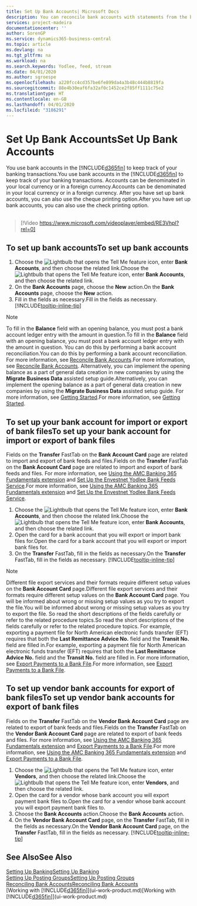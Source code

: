 ```yaml
---
title: Set Up Bank Accounts| Microsoft Docs
description: You can reconcile bank accounts with statements from the bank.
services: project-madeira
documentationcenter: ''
author: SorenGP
ms.service: dynamics365-business-central
ms.topic: article
ms.devlang: na
ms.tgt_pltfrm: na
ms.workload: na
ms.search.keywords: Yodlee, feed, stream
ms.date: 04/01/2020
ms.author: sgroespe
ms.openlocfilehash: a220fcc4cd357be6fe899da4a3b48c444b8819fa
ms.sourcegitcommit: 88e4b30eaf6fa32af0c1452ce2f85ff1111c75e2
ms.translationtype: HT
ms.contentlocale: en-GB
ms.lasthandoff: 04/01/2020
ms.locfileid: "3186291"
---
```

# <a name="set-up-bank-accounts"></a><span data-ttu-id="41b44-103">Set Up Bank Accounts</span><span class="sxs-lookup"><span data-stu-id="41b44-103">Set Up Bank Accounts</span></span>
<span data-ttu-id="41b44-104">You use bank accounts in the [!INCLUDE[d365fin](includes/d365fin_md.md)] to keep track of your banking transactions.</span><span class="sxs-lookup"><span data-stu-id="41b44-104">You use bank accounts in the [!INCLUDE[d365fin](includes/d365fin_md.md)] to keep track of your banking transactions.</span></span> <span data-ttu-id="41b44-105">Accounts can be denominated in your local currency or in a foreign currency.</span><span class="sxs-lookup"><span data-stu-id="41b44-105">Accounts can be denominated in your local currency or in a foreign currency.</span></span> <span data-ttu-id="41b44-106">After you have set up bank accounts, you can also use the cheque printing option.</span><span class="sxs-lookup"><span data-stu-id="41b44-106">After you have set up bank accounts, you can also use the check printing option.</span></span><br><br>  

> [!Video https://www.microsoft.com/videoplayer/embed/RE3Vhpl?rel=0]

## <a name="to-set-up-bank-accounts"></a><span data-ttu-id="41b44-107">To set up bank accounts</span><span class="sxs-lookup"><span data-stu-id="41b44-107">To set up bank accounts</span></span>
1. <span data-ttu-id="41b44-108">Choose the ![Lightbulb that opens the Tell Me feature](media/ui-search/search_small.png "Tell me what you want to do") icon, enter **Bank Accounts**, and then choose the related link.</span><span class="sxs-lookup"><span data-stu-id="41b44-108">Choose the ![Lightbulb that opens the Tell Me feature](media/ui-search/search_small.png "Tell me what you want to do") icon, enter **Bank Accounts**, and then choose the related link.</span></span>
2. <span data-ttu-id="41b44-109">On the **Bank Accounts** page, choose the **New** action.</span><span class="sxs-lookup"><span data-stu-id="41b44-109">On the **Bank Accounts** page, choose the **New** action.</span></span>
3. <span data-ttu-id="41b44-110">Fill in the fields as necessary.</span><span class="sxs-lookup"><span data-stu-id="41b44-110">Fill in the fields as necessary.</span></span> [!INCLUDE[tooltip-inline-tip](includes/tooltip-inline-tip_md.md)]

> [!NOTE]
> <span data-ttu-id="41b44-111">To fill in the **Balance** field with an opening balance, you must post a bank account ledger entry with the amount in question.</span><span class="sxs-lookup"><span data-stu-id="41b44-111">To fill in the **Balance** field with an opening balance, you must post a bank account ledger entry with the amount in question.</span></span> <span data-ttu-id="41b44-112">You can do this by performing a bank account reconciliation.</span><span class="sxs-lookup"><span data-stu-id="41b44-112">You can do this by performing a bank account reconciliation.</span></span> <span data-ttu-id="41b44-113">For more information, see [Reconcile Bank Accounts](bank-how-reconcile-bank-accounts-separately.md).</span><span class="sxs-lookup"><span data-stu-id="41b44-113">For more information, see [Reconcile Bank Accounts](bank-how-reconcile-bank-accounts-separately.md).</span></span> <span data-ttu-id="41b44-114">Alternatively, you can implement the opening balance as a part of general data creation in new companies by using the **Migrate Business Data** assisted setup guide.</span><span class="sxs-lookup"><span data-stu-id="41b44-114">Alternatively, you can implement the opening balance as a part of general data creation in new companies by using the **Migrate Business Data** assisted setup guide.</span></span> <span data-ttu-id="41b44-115">For more information, see [Getting Started](product-get-started.md).</span><span class="sxs-lookup"><span data-stu-id="41b44-115">For more information, see [Getting Started](product-get-started.md).</span></span>

## <a name="to-set-up-your-bank-account-for-import-or-export-of-bank-files"></a><span data-ttu-id="41b44-116">To set up your bank account for import or export of bank files</span><span class="sxs-lookup"><span data-stu-id="41b44-116">To set up your bank account for import or export of bank files</span></span>
<span data-ttu-id="41b44-117">Fields on the **Transfer** FastTab on the **Bank Account Card** page are related to import and export of bank feeds and files.</span><span class="sxs-lookup"><span data-stu-id="41b44-117">Fields on the **Transfer** FastTab on the **Bank Account Card** page are related to import and export of bank feeds and files.</span></span> <span data-ttu-id="41b44-118">For more information, see [Using the AMC Banking 365 Fundamentals extension](ui-extensions-amc-banking.md) and [Set Up the Envestnet Yodlee Bank Feeds Service](bank-how-setup-bank-statement-service.md).</span><span class="sxs-lookup"><span data-stu-id="41b44-118">For more information, see [Using the AMC Banking 365 Fundamentals extension](ui-extensions-amc-banking.md) and [Set Up the Envestnet Yodlee Bank Feeds Service](bank-how-setup-bank-statement-service.md).</span></span>

1. <span data-ttu-id="41b44-119">Choose the ![Lightbulb that opens the Tell Me feature](media/ui-search/search_small.png "Tell me what you want to do") icon, enter **Bank Accounts**, and then choose the related link.</span><span class="sxs-lookup"><span data-stu-id="41b44-119">Choose the ![Lightbulb that opens the Tell Me feature](media/ui-search/search_small.png "Tell me what you want to do") icon, enter **Bank Accounts**, and then choose the related link.</span></span>
2. <span data-ttu-id="41b44-120">Open the card for a bank account that you will export or import bank files for.</span><span class="sxs-lookup"><span data-stu-id="41b44-120">Open the card for a bank account that you will export or import bank files for.</span></span>
3. <span data-ttu-id="41b44-121">On the **Transfer** FastTab, fill in the fields as necessary.</span><span class="sxs-lookup"><span data-stu-id="41b44-121">On the **Transfer** FastTab, fill in the fields as necessary.</span></span> [!INCLUDE[tooltip-inline-tip](includes/tooltip-inline-tip_md.md)]

> [!NOTE]  
>   <span data-ttu-id="41b44-122">Different file export services and their formats require different setup values on the **Bank Account Card** page.</span><span class="sxs-lookup"><span data-stu-id="41b44-122">Different file export services and their formats require different setup values on the **Bank Account Card** page.</span></span> <span data-ttu-id="41b44-123">You will be informed about wrong or missing setup values as you try to export the file.</span><span class="sxs-lookup"><span data-stu-id="41b44-123">You will be informed about wrong or missing setup values as you try to export the file.</span></span> <span data-ttu-id="41b44-124">So read the short descriptions of the fields carefully or refer to the related procedure topics.</span><span class="sxs-lookup"><span data-stu-id="41b44-124">So read the short descriptions of the fields carefully or refer to the related procedure topics.</span></span> <span data-ttu-id="41b44-125">For example, exporting a payment file for North American electronic funds transfer (EFT) requires that both the **Last Remittance Advice No.** field and the **Transit No.** field are filled in.</span><span class="sxs-lookup"><span data-stu-id="41b44-125">For example, exporting a payment file for North American electronic funds transfer (EFT) requires that both the **Last Remittance Advice No.** field and the **Transit No.** field are filled in.</span></span> <span data-ttu-id="41b44-126">For more information, see [Export Payments to a Bank File](finance-make-payments-with-bank-data-conversion-service-or-sepa-credit-transfer.md#exporting-payments-to-a-bank-file).</span><span class="sxs-lookup"><span data-stu-id="41b44-126">For more information, see [Export Payments to a Bank File](finance-make-payments-with-bank-data-conversion-service-or-sepa-credit-transfer.md#exporting-payments-to-a-bank-file).</span></span>

## <a name="to-set-up-vendor-bank-accounts-for-export-of-bank-files"></a><span data-ttu-id="41b44-127">To set up vendor bank accounts for export of bank files</span><span class="sxs-lookup"><span data-stu-id="41b44-127">To set up vendor bank accounts for export of bank files</span></span>
<span data-ttu-id="41b44-128">Fields on the **Transfer** FastTab on the **Vendor Bank Account Card** page are related to export of bank feeds and files.</span><span class="sxs-lookup"><span data-stu-id="41b44-128">Fields on the **Transfer** FastTab on the **Vendor Bank Account Card** page are related to export of bank feeds and files.</span></span> <span data-ttu-id="41b44-129">For more information, see [Using the AMC Banking 365 Fundamentals extension](ui-extensions-amc-banking.md) and [Export Payments to a Bank File](finance-make-payments-with-bank-data-conversion-service-or-sepa-credit-transfer.md#exporting-payments-to-a-bank-file).</span><span class="sxs-lookup"><span data-stu-id="41b44-129">For more information, see [Using the AMC Banking 365 Fundamentals extension](ui-extensions-amc-banking.md) and [Export Payments to a Bank File](finance-make-payments-with-bank-data-conversion-service-or-sepa-credit-transfer.md#exporting-payments-to-a-bank-file).</span></span>

1. <span data-ttu-id="41b44-130">Choose the ![Lightbulb that opens the Tell Me feature](media/ui-search/search_small.png "Tell me what you want to do") icon, enter **Vendors**, and then choose the related link.</span><span class="sxs-lookup"><span data-stu-id="41b44-130">Choose the ![Lightbulb that opens the Tell Me feature](media/ui-search/search_small.png "Tell me what you want to do") icon, enter **Vendors**, and then choose the related link.</span></span>
2. <span data-ttu-id="41b44-131">Open the card for a vendor whose bank account you will export payment bank files to.</span><span class="sxs-lookup"><span data-stu-id="41b44-131">Open the card for a vendor whose bank account you will export payment bank files to.</span></span>
3. <span data-ttu-id="41b44-132">Choose the **Bank Accounts** action.</span><span class="sxs-lookup"><span data-stu-id="41b44-132">Choose the **Bank Accounts** action.</span></span>
3. <span data-ttu-id="41b44-133">On the **Vendor Bank Account Card** page, on the **Transfer** FastTab, fill in the fields as necessary.</span><span class="sxs-lookup"><span data-stu-id="41b44-133">On the **Vendor Bank Account Card** page, on the **Transfer** FastTab, fill in the fields as necessary.</span></span> [!INCLUDE[tooltip-inline-tip](includes/tooltip-inline-tip_md.md)]

## <a name="see-also"></a><span data-ttu-id="41b44-134">See Also</span><span class="sxs-lookup"><span data-stu-id="41b44-134">See Also</span></span>
[<span data-ttu-id="41b44-135">Setting Up Banking</span><span class="sxs-lookup"><span data-stu-id="41b44-135">Setting Up Banking</span></span>](bank-setup-banking.md)  
[<span data-ttu-id="41b44-136">Setting Up Posting Groups</span><span class="sxs-lookup"><span data-stu-id="41b44-136">Setting Up Posting Groups</span></span>](finance-posting-groups.md)  
[<span data-ttu-id="41b44-137">Reconciling Bank Accounts</span><span class="sxs-lookup"><span data-stu-id="41b44-137">Reconciling Bank Accounts</span></span>](bank-manage-bank-accounts.md)  
<span data-ttu-id="41b44-138">[Working with [!INCLUDE[d365fin](includes/d365fin_md.md)]](ui-work-product.md)</span><span class="sxs-lookup"><span data-stu-id="41b44-138">[Working with [!INCLUDE[d365fin](includes/d365fin_md.md)]](ui-work-product.md)</span></span>
